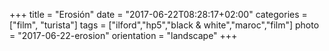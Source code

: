 +++
title = "Erosión"
date = "2017-06-22T08:28:17+02:00"
categories = ["film", "turista"]
tags = ["ilford","hp5","black & white","maroc","film"]
photo = "2017-06-22-erosion"
orientation = "landscape"
+++
